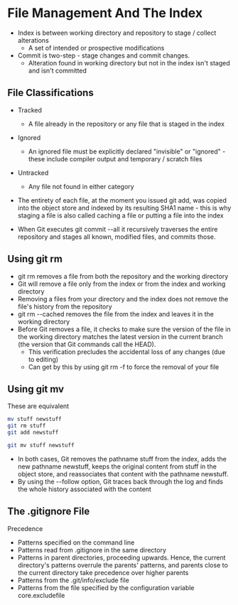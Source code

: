 # File Management And The Index

* Index is between working directory and repository to stage / collect alterations
  * A set of intended or prospective modifications
* Commit is two-step - stage changes and commit changes.
  * Alteration found in working directory but not in the index isn't staged and isn't committed

## File Classifications

* Tracked
  * A file already in the repository or any file that is staged in the index
* Ignored
  * An ignored file must be explicitly declared "invisible" or "ignored" - these include compiler output and temporary / scratch files
* Untracked
  * Any file not found in either category

* The entirety of each file, at the moment you issued git add, was copied into the object store and indexed by its resulting SHA1 name - this is why staging a file is also called caching a file or putting a file into the index
* When Git executes git commit --all it recursively traverses the entire repository and stages all known, modified files, and commits those.

## Using git rm

* git rm removes a file from both the repository and the working directory
* Git will remove a file only from the index or from the index and working directory
* Removing a files from your directory and the index does not remove the file's history from the repository
* git rm --cached removes the file from the index and leaves it in the working directory
* Before Git removes a file, it checks to make sure the version of the file in the working directory matches the latest version in the current branch (the version that Git commands call the HEAD).
  * This verification precludes the accidental loss of any changes (due to editing)
  * Can get by this by using git rm -f to force the removal of your file

## Using git mv

These are equivalent

```bash
mv stuff newstuff
git rm stuff
git add newstuff
```

```bash
git mv stuff newstuff
```

* In both cases, Git removes the pathname stuff from the index, adds the new pathname newstuff, keeps the original content from stuff in the object store, and reassociates that content with the pathname newstuff.
* By using the --follow option, Git traces back through the log and finds the whole history associated with the content

## The .gitignore File

Precedence

* Patterns specified on the command line
* Patterns read from .gitignore in the same directory
* Patterns in parent directories, proceeding upwards. Hence, the current directory's patterns overrule the parents' patterns, and parents close to the current directory take precedence over higher parents
* Patterns from the .git/info/exclude file
* Patterns from the file specified by the configuration variable core.excludefile
